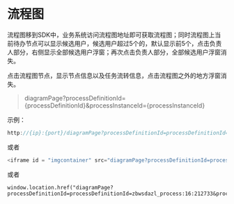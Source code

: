 # 流程图

流程图移到SDK中，业务系统访问流程图地址即可获取流程图；同时流程图上当前待办节点可以显示候选用户，候选用户超过5个的，默认显示前5个，点击负责人部分，右侧显示全部候选用户浮窗；再次点击负责人部分，全部候选用户浮窗消失。

点击流程图节点，显示节点信息以及任务流转信息，点击流程图之外的地方浮窗消失。

>diagramPage?processDefinitionId={processDefinitionId}&processInstanceId={processInstanceId}

示例：

```java
http://{ip}:{port}/diagramPage?processDefinitionId=processDefinitionId=zbwsdazl_process:16:212733&processInstanceId=337485
```

或者 

```java
<iframe id = "imgcontainer" src="diagramPage?processDefinitionId=processDefinitionId=zbwsdazl_process:16:212733&processInstanceId=337485"></iframe>"
```

或者

```
window.location.href("diagramPage?processDefinitionId=processDefinitionId=zbwsdazl_process:16:212733&processInstanceId=337485");
```


